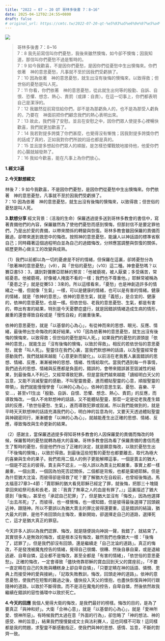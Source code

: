 ```yaml
---
title: "2022 – 07 – 20 QT 哥林多後書 7：8~16"
date: 2025-04-12T02:24:55+0800
draft: false
# original_url: https://cmtc.tw/2022-07-20-qt-%e5%93%a5%e6%9e%97%e5%a4%9a%e5%be%8c%e6%9b%b8-7%ef%bc%9a816
---
```


![](/images/qt.jpg)
> 哥林多後書 7：8\~16  
> 7：8 我先前寫信叫你們憂愁，我後來雖然懊悔，如今卻不懊悔；因我知道，那信叫你們憂愁不過是暫時的。  
> 7：9 如今我歡喜，不是因你們憂愁，是因你們從憂愁中生出懊悔來。你們依著　神的意思憂愁，凡事就不至於因我們受虧損了。  
> 7：10 因為依著　神的意思憂愁，就生出沒有後悔的懊悔來，以致得救；但世俗的憂愁是叫人死。  
> 7：11 你看，你們依著　神的意思憂愁，從此就生出何等的殷勤、自訴、自恨、恐懼、想念、熱心、責罰（或譯：自責）。在這一切事上，你們都表明自己是潔淨的。  
> 7：12 我雖然從前寫信給你們，卻不是為那虧負人的，也不是為那受人虧負的，乃要在　神面前把你們顧念我們的熱心表明出來。  
> 7：13 故此，我們得了安慰。並且在安慰之中，因你們眾人使提多心裡暢快歡喜，我們就更加歡喜了。  
> 7：14 我若對提多誇獎了你們甚麼，也覺得沒有慚愧；因我對提多誇獎你們的話成了真的，正如我對你們所說的話也都是真的。  
> 7：15 並且提多想起你們眾人的順服，是怎樣恐懼戰兢地接待他，他愛你們的心腸就越發熱了。  
> 7：16 我如今歡喜，能在凡事上為你們放心。

**1.經文3遍**

**2.今天默想經文**
  
林後 7：9 如今我歡喜，不是因你們憂愁，是因你們從憂愁中生出懊悔來。你們依著　神的意思憂愁，凡事就不至於因我們受虧損了。  
7：10 因為依著　神的意思憂愁，就生出沒有後悔的懊悔來，以致得救；但世俗的憂愁是叫人死。

**3.默想分享**
經文背景：（活潑的生命）保羅透過提多送到哥林多教會的書信中，寫著責備他們的內容，保羅雖然為了使他們憂愁而感到懊悔，但那封信不是要定罪他們，乃是出於愛的責備，以帶來關係的轉變與恢復。哥林多教會雖因保羅的責備而難過，卻帶來進到救恩中的悔改。按照神的意思憂愁，能讓人以神話語的標準省察自己；同時藉著這個過程明白並為自己的過錯悔改，分辨應當調整與恢復的關係，經歷更熱心做主工的改變與成熟。

（1）我們以前都以為一切的憂慮是不好的情緒，但保羅在這裏，卻將憂愁分為「依著神的意思憂愁」（v9），與「世俗的憂愁」（v10）這二種。神會憂愁嗎？以賽亞書53：3，講到對彌賽亞耶穌的預言：「他被藐視，被人厭棄；多受痛苦，常經憂患。他被藐視，好像被人掩面不看的一樣；我們也不尊重他。」耶穌常被稱為「憂患之子」就是從賽53：3來的。所以這樣看來，「憂愁」也是神創造許多的情緒之一種，但就像「生氣」一樣，可以是健康的情緒，也可以是有害的情緒。健康的情緒，就是「依神的意思」，依神的意思生氣，就是「義怒」，是合宜的、健康的，依神的意思憂愁，也是一樣。但依世俗、老我的意思憂愁、生氣，都是有害的，帶出有害的結果，特別是今天憂鬱症盛行，就是因錯誤情緒造成生病的情形，嚴重的還會導致自殺或是「慢性自殺」的嚴重後果。

依神的意思憂愁，就是「以基督的心為心」，有從神而來的思想、眼光、反應、情緒，最後帶出生命悔改的美好結果。v10「因為依著神的意思憂愁，就生出沒有後悔的懊悔來，以致得救；但世俗的憂愁是叫人死。」如果我們的憂愁的源頭是「依神的意思」，就能生出「沒有後悔的懊悔，以致於得救」。相反的若依世俗的意思憂愁，就會「叫人死」。聖靈住在我們心裏，當我們默想神的話語，以及聖靈經常會感動我們，我們就越來越能「心意更新而變化」。以前活在老我舊人裏面錯誤的思想、情緒、反應，漸漸被神的思想、情緒、性情給取代。當我們遇到每一件事情，我們過去的思想、情緒與反應都是負面的，錯誤的，會帶來錯誤甚至毀滅性的結果，到最後傷人不利己，又經常導致犯罪。但是當我們越來越能「讀經明白天父的旨意，又能不消滅聖靈的感動，不叫聖靈擔憂，進而體貼聖靈的心意，順服聖靈的帶領」，我們就能慢慢學會「以神的心為心」，依神的意思生氣、憂愁、喜樂、平安…，甚至v11生出「殷勤、自訴、自恨、恐懼、想念、熱心、責罰」的反應，而導致悔改。一個人不肯默想神的話語，又不能體貼聖靈，那麼一定是從老我產生錯誤的反應，「依世俗憂愁、生氣」，進而導致犯罪或毀滅。所以我們能做到的，就是平時天天默想神的話語充滿我們的心，明白神的旨意為何，又要天天透過體貼聖靈與神親密同行，漸漸體會「以神的心為心」，就越能產生出正確的思想、情緒、反應，導致悔改與生命更新的結果。

（2）感謝主，當保羅透過提多得知哥林多教會的人因保羅愛的責備而悔改的時候，保羅暫時的憂愁就轉為極大的喜樂。哥林多教會因為看了保羅責備的書信而產生了暫時的憂愁，但是他們作出了正確的決定，就是願意悔改，以致於憂愁生出「不後悔的懊悔」，以致於得救。到最後這些短暫的憂愁也都要離去，取代為極大的喜樂與生命的果子。我們若用二個人的例子更能解釋這事，一個是賣主的猶大，一個是不認主的彼得。賣主與不認主，一般人誤以為賣主比較嚴重，事實上都一樣嚴重，一個出賣，一個因為怕死否認關係，二個都是背叛，也都是棄絕耶穌。但是為什麼猶大沈淪，而彼得卻是得救了呢？要了解猶大在自殺前，也曾經後悔過。馬太福音27章3\~4節：「賣耶穌的猶大看見耶穌已經定了罪，就後悔，把那三十塊錢拿回來給祭司長和長老，說：『我賣了無辜之人的血是有罪了。』」這裏描述了猶大感到「後悔」，甚至也「承認自己犯罪」了，但是猶大並沒有「悔改」，因為他選擇「出去吊死」了。而彼得，也一樣懊悔，也一樣知錯，但是彼得最後選擇了回頭親近神，跟隨神。所以不要誤以為猶大賣主的罪比彼得還要重，這是錯誤的結論，猶大最大的罪，是他不肯回頭向主悔改，重新開始，卻選擇走自己的道路，選擇死亡，這才是猶大真正的罪惡。

今天許多人誤以為我們認罪、悔改，就是隨便說向神說一聲，我錯了，就結束了。其實很多人是無效的悔改，或是根本沒有悔改，雖然我們也像猶大一樣：「後悔了，認罪了」，但是我們卻沒有回頭，還是繼續走「自己沈淪的道路」。真正的悔改，不是發洩被魔鬼控告的情緒，覺得自己很爛、很糟、然後自暴自棄，或是退縮逃避、自卑自憐，這全都不是悔改，甚至全都是「有害的情緒」，「依世俗的意思憂愁」。正確的悔改，一定會導致「儘快倚靠耶穌的寶血回到天父的寶座前」，「不要一直定睛在自己的失敗與糟糕身上卻自卑自憐」，「只要定睛在神的話語、憐憫、恩典上而接受神的愛與接納」，「記取失敗教訓，悔改，回頭走神的道路」。依神的意思憂愁，使我們在短暫的難過之後，儘快投入天父的懷抱，也盡快恢復與神同行跟隨神的道路，以致於不斷得救。而不是活在魔鬼的控告，自卑自憐，然後依然故我繼續在錯誤的惡性循環中以致於死亡。

**4.今天的回應**
我個人覺得大衛的悔改，是我們最好的榜樣。悔改的目的，是為了要真正「與神和好」。大衛「合神心意」，就是「以基督的心為心」，就是「愛神所愛、恨神所惡」。有時候我們太過在意「外面的行為」，卻忽略了「神的想法、神的感受、神的旨意」，結果我們慢慢變成文士與法利賽人，這也同樣不可取！這同樣都是我的問題，求聖靈不斷感動指正，使我們與神的思想、感情、旨意，不斷的對齊一致。
